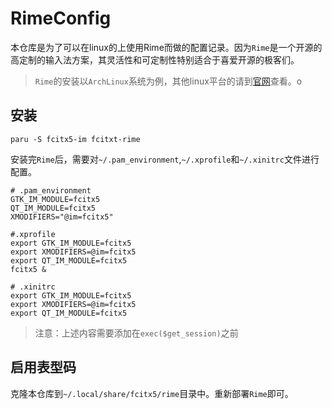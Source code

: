 # RimeConfig

本仓库是为了可以在linux的上使用Rime而做的配置记录。因为`Rime`是一个开源的高定制的输入法方案，其灵活性和可定制性特别适合于喜爱开源的极客们。

> `Rime`的安装以`ArchLinux`系统为例，其他linux平台的请到[官网]()查看。o

## 安装

```shell
paru -S fcitx5-im fcitxt-rime
```

安装完`Rime`后，需要对`~/.pam_environment`,`~/.xprofile`和`~/.xinitrc`文件进行配置。

```
# .pam_environment
GTK_IM_MODULE=fcitx5
QT_IM_MODULE=fcitx5
XMODIFIERS="@im=fcitx5"
```

```
#.xprofile
export GTK_IM_MODULE=fcitx5
export XMODIFIERS=@im=fcitx5
export QT_IM_MODULE=fcitx5
fcitx5 &
```

```
# .xinitrc
export GTK_IM_MODULE=fcitx5
export XMODIFIERS=@im=fcitx5
export QT_IM_MODULE=fcitx5
```
> 注意：上述内容需要添加在`exec($get_session)`之前

## 启用表型码

克隆本仓库到`~/.local/share/fcitx5/rime`目录中。重新部署`Rime`即可。
